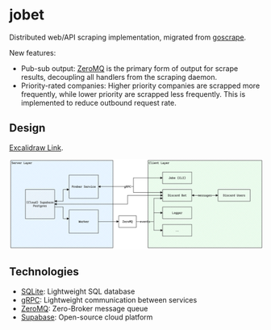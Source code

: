 # jobet

Distributed web/API scraping implementation, migrated from [goscrape](https://github.com/maxmwang/goscrape).

New features:
- Pub-sub output: [ZeroMQ](https://zeromq.org/) is the primary form of output for scrape results, decoupling all handlers from the scraping daemon. 
- Priority-rated companies: Higher priority companies are scrapped more frequently, while lower priority are scrapped less frequently. This is implemented to reduce outbound request rate.

## Design

[Excalidraw Link](https://excalidraw.com/#json=E4jhO9eSwll9UDRF99sWG,_dPpJ1r9beuzbokHm3N7-Q).

![design.png](docs/design_v2.png)

## Technologies

- [SQLite](https://www.sqlite.org/): Lightweight SQL database
- [gRPC](https://grpc.io/): Lightweight communication between services 
- [ZeroMQ](https://zeromq.org/): Zero-Broker message queue
- [Supabase](https://supabase.com/): Open-source cloud platform
